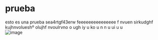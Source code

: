 # prueba
esto es una prueba 
sea4rtgf43erw
  feeeeeeeeeeeeeee
  f                      nvuen
  sirkudghf  kujhnvolueshº  olujhf
  nvoulrvno      o  ugh  iy 
  u  ko  u  n  n  u  ui  u  u  
![image](https://github.com/antonio101105/prueba/assets/123777943/3a1caff0-5a2c-4d21-962e-efb786a878f2)

